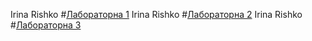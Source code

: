 ﻿Irina Rishko #[Лабораторна 1](https://github.com/iirinari/lab1)
Irina Rishko #[Лабораторна 2](https://github.com/iirinari/lab2)
Irina Rishko #[Лабораторна 3](https://github.com/iirinari/lab-3)
